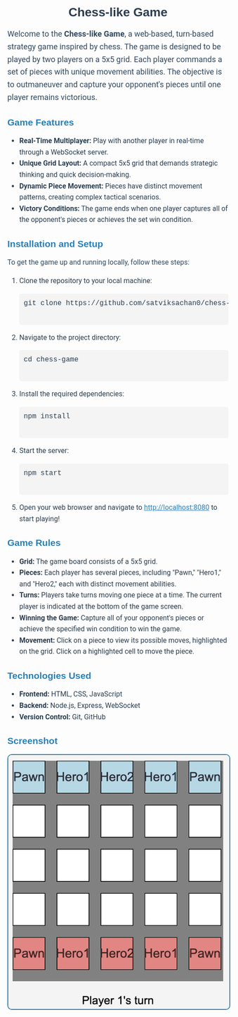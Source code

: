 <!-- Embed Google Fonts -->
<link href="https://fonts.googleapis.com/css2?family=Roboto:wght@400;500;700&family=Montserrat:wght@400;700&display=swap" rel="stylesheet">

<!-- Title -->
<h1 style="font-family: 'Montserrat', sans-serif; color: #2c3e50; text-align: center; font-weight: 700;">
    Chess-like Game
</h1>

<!-- Introduction -->
<p style="font-family: 'Roboto', sans-serif; font-size: 18px; color: #34495e; line-height: 1.6;">
    Welcome to the <b>Chess-like Game</b>, a web-based, turn-based strategy game inspired by chess. The game is designed to be played by two players on a 5x5 grid. Each player commands a set of pieces with unique movement abilities. The objective is to outmaneuver and capture your opponent's pieces until one player remains victorious.
</p>

<!-- Game Features -->
<h2 style="font-family: 'Montserrat', sans-serif; color: #2980b9; font-weight: 700; margin-top: 30px;">
    Game Features
</h2>
<ul style="font-family: 'Roboto', sans-serif; color: #2c3e50; font-size: 16px; line-height: 1.6;">
    <li><b>Real-Time Multiplayer:</b> Play with another player in real-time through a WebSocket server.</li>
    <li><b>Unique Grid Layout:</b> A compact 5x5 grid that demands strategic thinking and quick decision-making.</li>
    <li><b>Dynamic Piece Movement:</b> Pieces have distinct movement patterns, creating complex tactical scenarios.</li>
    <li><b>Victory Conditions:</b> The game ends when one player captures all of the opponent's pieces or achieves the set win condition.</li>
</ul>

<!-- Installation Instructions -->
<h2 style="font-family: 'Montserrat', sans-serif; color: #2980b9; font-weight: 700; margin-top: 30px;">
    Installation and Setup
</h2>
<p style="font-family: 'Roboto', sans-serif; font-size: 16px; color: #34495e; line-height: 1.6;">
    To get the game up and running locally, follow these steps:
</p>
<ol style="font-family: 'Roboto', sans-serif; color: #2c3e50; font-size: 16px; line-height: 1.6;">
    <li>Clone the repository to your local machine:
        <pre style="background-color: #f4f4f4; padding: 10px; border-radius: 5px; font-family: 'Courier New', monospace;">
git clone https://github.com/satviksachan0/chess-game.git
        </pre>
    </li>
    <li>Navigate to the project directory:
        <pre style="background-color: #f4f4f4; padding: 10px; border-radius: 5px; font-family: 'Courier New', monospace;">
cd chess-game
        </pre>
    </li>
    <li>Install the required dependencies:
        <pre style="background-color: #f4f4f4; padding: 10px; border-radius: 5px; font-family: 'Courier New', monospace;">
npm install
        </pre>
    </li>
    <li>Start the server:
        <pre style="background-color: #f4f4f4; padding: 10px; border-radius: 5px; font-family: 'Courier New', monospace;">
npm start
        </pre>
    </li>
    <li>Open your web browser and navigate to <a href="http://localhost:8080" style="color: #2980b9;">http://localhost:8080</a> to start playing!</li>
</ol>

<!-- Game Rules -->
<h2 style="font-family: 'Montserrat', sans-serif; color: #2980b9; font-weight: 700; margin-top: 30px;">
    Game Rules
</h2>
<ul style="font-family: 'Roboto', sans-serif; color: #2c3e50; font-size: 16px; line-height: 1.6;">
    <li><b>Grid:</b> The game board consists of a 5x5 grid.</li>
    <li><b>Pieces:</b> Each player has several pieces, including "Pawn," "Hero1," and "Hero2," each with distinct movement abilities.</li>
    <li><b>Turns:</b> Players take turns moving one piece at a time. The current player is indicated at the bottom of the game screen.</li>
    <li><b>Winning the Game:</b> Capture all of your opponent's pieces or achieve the specified win condition to win the game.</li>
    <li><b>Movement:</b> Click on a piece to view its possible moves, highlighted on the grid. Click on a highlighted cell to move the piece.</li>
</ul>

<!-- Technologies Used -->
<h2 style="font-family: 'Montserrat', sans-serif; color: #2980b9; font-weight: 700; margin-top: 30px;">
    Technologies Used
</h2>
<ul style="font-family: 'Roboto', sans-serif; color: #2c3e50; font-size: 16px; line-height: 1.6;">
    <li><b>Frontend:</b> HTML, CSS, JavaScript</li>
    <li><b>Backend:</b> Node.js, Express, WebSocket</li>
    <li><b>Version Control:</b> Git, GitHub</li>
</ul>

<!-- Screenshot -->
<h2 style="font-family: 'Montserrat', sans-serif; color: #2980b9; font-weight: 700; margin-top: 30px;">
    Screenshot
</h2>
<p style="text-align: center;">
    <img src="screenshot.png" alt="Game Screenshot" width="600" style="border-radius: 10px; border: 2px solid #2980b9;">
</p>
